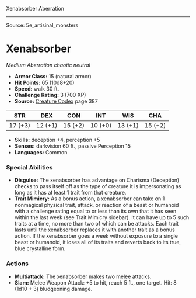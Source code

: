 <MonsterName/>Xenabsorber</MonsterName>
<CreatureType/>Aberration</CreatureType>



---

Source: 5e_artisinal_monsters

# Xenabsorber

*Medium* *Aberration* *chaotic neutral*

- **Armor Class:** 15 (natural armor)
- **Hit Points:** 65 (10d8+20)
- **Speed:** walk 30 ft.
- **Challenge Rating:** 3 (700 XP)
- **Source:** [Creature Codex](https://koboldpress.com/kpstore/product/creature-codex-for-5th-edition-dnd) page 387

| STR | DEX | CON | INT | WIS | CHA |
| --- | --- | --- | --- | --- | --- |
| 17 (+3) | 12 (+1) | 15 (+2) | 10 (+0) | 13 (+1) | 15 (+2) |

- **Skills:** deception +4, perception +5
- **Senses:** darkvision 60 ft., passive Perception 15
- **Languages:** Common

### Special Abilities

- **Disguise:** The xenabsorber has advantage on Charisma (Deception) checks to pass itself off as the type of creature it is impersonating as long as it has at least 1 trait from that creature.
- **Trait Mimicry:** As a bonus action, a xenabsorber can take on 1 nonmagical physical trait, attack, or reaction of a beast or humanoid with a challenge rating equal to or less than its own that it has seen within the last week (see Trait Mimicry sidebar). It can have up to 5 such traits at a time, no more than two of which can be attacks. Each trait lasts until the xenabsorber replaces it with another trait as a bonus action. If the xenabsorber goes a week without exposure to a single beast or humanoid, it loses all of its traits and reverts back to its true, blue crystalline form.

### Actions

- **Multiattack:** The xenabsorber makes two melee attacks.
- **Slam:** Melee Weapon Attack: +5 to hit, reach 5 ft., one target. Hit: 8 (1d10 + 3) bludgeoning damage.




